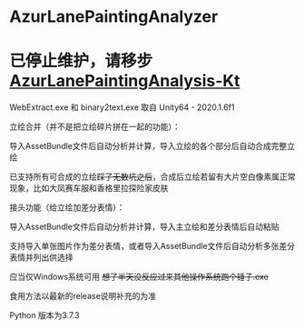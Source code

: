 # AzurLanePaintingAnalyzer
# 已停止维护，请移步 [AzurLanePaintingAnalysis-Kt](https://github.com/Deficuet/AzurLanePaintingAnalysis-Kt)

WebExtract.exe 和 binary2text.exe 取自 Unity64 - 2020.1.6f1

立绘合并（并不是把立绘碎片拼在一起的功能）：

导入AssetBundle文件后自动分析并计算，导入立绘的各个部分后自动合成完整立绘

已支持所有可合成的立绘<del>踩了无数坑之后</del>，合成后立绘若留有大片空白像素属正常现象，比如大凤赛车服和香格里拉探险家皮肤


接头功能（给立绘加差分表情）：

导入AssetBundle文件后自动分析并计算，导入主立绘和差分表情后自动粘贴

支持导入单张图片作为差分表情，或者导入AssetBundle文件后自动分析多张差分表情并列出供选择

应当仅Windows系统可用 <del>想了半天没反应过来其他操作系统跑个锤子.exe</del>

食用方法以最新的release说明补充的为准

Python 版本为3.7.3
